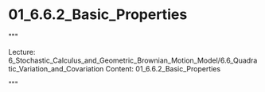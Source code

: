 # 01_6.6.2_Basic_Properties

"""

Lecture: 6_Stochastic_Calculus_and_Geometric_Brownian_Motion_Model/6.6_Quadratic_Variation_and_Covariation
Content: 01_6.6.2_Basic_Properties

"""

